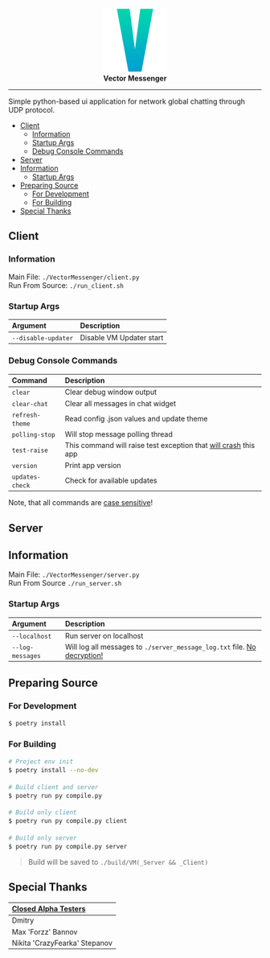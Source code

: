 <p align="center">
	<img src="./.github/VMLogo.png" width=128><br>
	<b>Vector Messenger</b>
</p>

---
Simple python-based ui application for network global chatting through UDP protocol.
- [Client](#client)
  - [Information](#information)
  - [Startup Args](#startup-args)
  - [Debug Console Commands](#debug-console-commands)
- [Server](#server)
- [Information](#information-1)
  - [Startup Args](#startup-args-1)
- [Preparing Source](#preparing-source)
  - [For Development](#for-development)
  - [For Building](#for-building)
- [Special Thanks](#special-thanks)

## Client
### Information
Main File: `./VectorMessenger/client.py`  
Run From Source: `./run_client.sh`
### Startup Args
| Argument            | Description              |
| :------------------ | :----------------------- |
| `--disable-updater` | Disable VM Updater start |
### Debug Console Commands
| Command         | Description                                                                |
| :-------------- | :------------------------------------------------------------------------- |
| `clear`         | Clear debug window output                                                  |
| `clear-chat`    | Clear all messages in chat widget                                          |
| `refresh-theme` | Read config .json values and update theme                                  |
| `polling-stop`  | Will stop message polling thread                                           |
| `test-raise`    | This command will raise test exception that <ins>will crash</ins> this app |
| `version`       | Print app version                                                          |
| `updates-check` | Check for available updates                                                |

Note, that all commands are <ins>case sensitive</ins>!

## Server
## Information
Main File: `./VectorMessenger/server.py`  
Run From Source `./run_server.sh`
### Startup Args
| Argument         | Description                                                                         |
| :--------------- | :---------------------------------------------------------------------------------- |
| `--localhost`    | Run server on localhost                                                             |
| `--log-messages` | Will log all messages to `./server_message_log.txt` file. <ins>No decryption!</ins> |

## Preparing Source
### For Development
```bash
$ poetry install
```
### For Building
```bash
# Project env init
$ poetry install --no-dev

# Build client and server
$ poetry run py compile.py

# Build only client
$ poetry run py compile.py client

# Build only server
$ poetry run py compile.py server
```
> Build will be saved to `./build/VM(_Server && _Client)`

## Special Thanks
| <ins>Closed Alpha Testers</ins> |
| :------------------------------ |
| Dmitry                          |
| Max 'Forzz' Bannov              |
| Nikita 'CrazyFearka' Stepanov   |